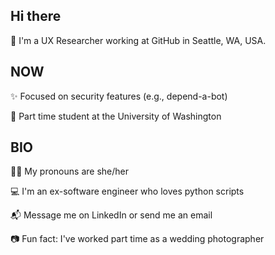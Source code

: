 ## Hi there

👋 I'm a UX Researcher working at GitHub in Seattle, WA, USA.

## NOW

✨ Focused on security features (e.g., depend-a-bot)

🌱 Part time student at the University of Washington

## BIO

👩‍🦱 My pronouns are she/her

💻 I'm an ex-software engineer who loves python scripts

📬 Message me on LinkedIn or send me an email

📷 Fun fact: I've worked part time as a wedding photographer
